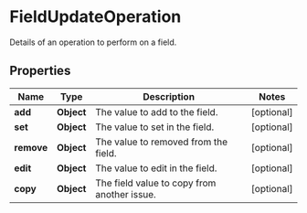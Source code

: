 

# FieldUpdateOperation

Details of an operation to perform on a field.

## Properties

| Name | Type | Description | Notes |
|------------ | ------------- | ------------- | -------------|
|**add** | **Object** | The value to add to the field. |  [optional] |
|**set** | **Object** | The value to set in the field. |  [optional] |
|**remove** | **Object** | The value to removed from the field. |  [optional] |
|**edit** | **Object** | The value to edit in the field. |  [optional] |
|**copy** | **Object** | The field value to copy from another issue. |  [optional] |



